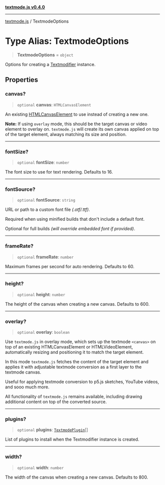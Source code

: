 [**textmode.js v0.4.0**](../README.md)

***

[textmode.js](../README.md) / TextmodeOptions

# Type Alias: TextmodeOptions

> **TextmodeOptions** = `object`

Options for creating a [Textmodifier](../classes/Textmodifier.md) instance.

## Properties

### canvas?

> `optional` **canvas**: `HTMLCanvasElement`

An existing [HTMLCanvasElement](https://developer.mozilla.org/en-US/docs/Web/API/HTMLCanvasElement) to use instead of creating a new one.

**Note:** 
If using `overlay` mode, this should be the target canvas or video element to overlay on. 
`textmode.js` will create its own canvas applied on top of the target element, always matching its size and position.

***

### fontSize?

> `optional` **fontSize**: `number`

The font size to use for text rendering. Defaults to 16.

***

### fontSource?

> `optional` **fontSource**: `string`

URL or path to a custom font file *(.otf/.ttf)*.

Required when using minified builds that don't include a default font.

Optional for full builds *(will override embedded font if provided)*.

***

### frameRate?

> `optional` **frameRate**: `number`

Maximum frames per second for auto rendering. Defaults to 60.

***

### height?

> `optional` **height**: `number`

The height of the canvas when creating a new canvas. Defaults to 600.

***

### overlay?

> `optional` **overlay**: `boolean`

Use `textmode.js` in overlay mode, 
which sets up the textmode `<canvas>` on top of an existing HTMLCanvasElement or HTMLVideoElement,
automatically resizing and positioning it to match the target element.

In this mode `textmode.js` fetches the content of the target element and applies it with adjustable textmode conversion
as a first layer to the textmode canvas.

Useful for applying textmode conversion to p5.js sketches, YouTube videos, and sooo much more.

All functionality of `textmode.js` remains available, including drawing additional content on top of the converted source.

***

### plugins?

> `optional` **plugins**: [`TextmodePlugin`](../interfaces/TextmodePlugin.md)[]

List of plugins to install when the Textmodifier instance is created.

***

### width?

> `optional` **width**: `number`

The width of the canvas when creating a new canvas. Defaults to 800.
